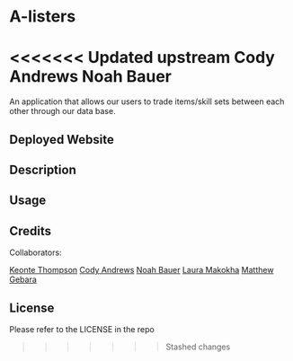 # A-listers
<<<<<<< Updated upstream
Cody Andrews
Noah Bauer
=======
An application that allows our users to trade items/skill sets between each other through our data base.

## Deployed Website

[](url)

## Description

## Usage

## Credits

Collaborators:

[Keonte Thompson]()
[Cody Andrews]()
[Noah Bauer]()
[Laura Makokha]()
[Matthew Gebara]()

## License

Please refer to the LICENSE in the repo
>>>>>>> Stashed changes
